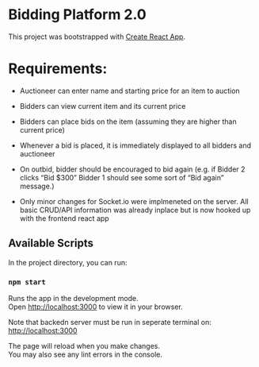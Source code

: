 # Bidding Platform 2.0

This project was bootstrapped with [Create React App](https://github.com/facebook/create-react-app).

# Requirements:

- Auctioneer can enter name and starting price for an item to auction
- Bidders can view current item and its current price
- Bidders can place bids on the item (assuming they are higher than current price)
- Whenever a bid is placed, it is immediately displayed to all bidders and auctioneer
- On outbid, bidder should be encouraged to bid again (e.g. if Bidder 2 clicks “Bid $300” Bidder 1 should
see some sort of “Bid again” message.)

- Only minor changes for Socket.io were implmeneted on the server. All basic CRUD/API information was already inplace but is now hooked up with the frontend react app

## Available Scripts

In the project directory, you can run:

### `npm start`

Runs the app in the development mode.\
Open [http://localhost:3000](http://localhost:3000) to view it in your browser.

Note that backedn server must be run in seperate terminal on: [http://localhost:3000](http://localhost:3000)

The page will reload when you make changes.\
You may also see any lint errors in the console.

